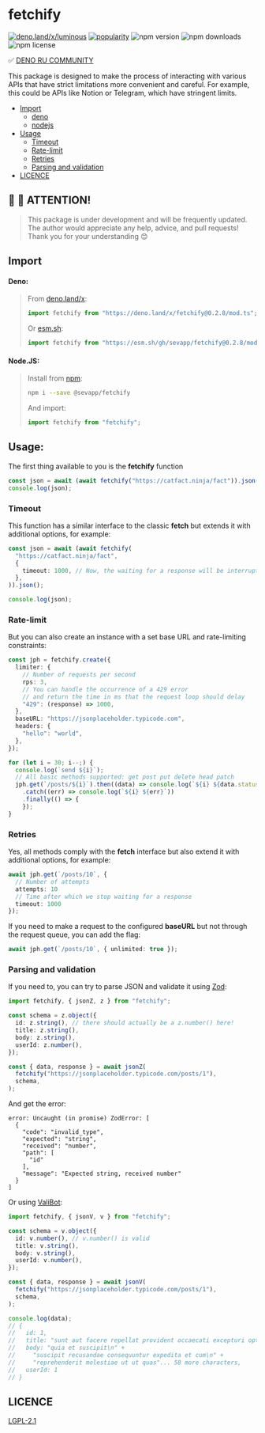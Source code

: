 # fetchify

[![deno.land/x/luminous](https://shield.deno.dev/x/fetchify)](https://deno.land/x/fetchify)
[![popularity](https://deno.land/badge/fetchify/popularity)](https://deno.land/x/fetchify)
![npm version](https://img.shields.io/npm/v/@sevapp/fetchify)
![npm downloads](https://img.shields.io/npm/dt/@sevapp/fetchify)
![npm license](https://img.shields.io/npm/l/@sevapp/fetchify)

✅ [DENO RU COMMUNITY](https://t.me/+3rL7e9JzPLRhZTli)

This package is designed to make the process of interacting with various APIs
that have strict limitations more convenient and careful. For example, this
could be APIs like Notion or Telegram, which have stringent limits.

- [Import](#import)
  - [deno](#deno)
  - [nodejs](#nodejs)
- [Usage](#usage)
  - [Timeout](#timeout)
  - [Rate-limit](#rate-limit)
  - [Retries](#retries)
  - [Parsing and validation](#parsing-and-validation)
- [LICENCE](#licence)

## 👋 👋 ATTENTION!

> This package is under development and will be frequently updated. The author
> would appreciate any help, advice, and pull requests! Thank you for your
> understanding 😊

## Import

#### Deno:

> From [deno.land/x](https://deno.land/x/fetchify):
>
> ```ts
> import fetchify from "https://deno.land/x/fetchify@0.2.8/mod.ts";
> ```
>
> Or [esm.sh](esm.sh):
>
> ```ts
> import fetchify from "https://esm.sh/gh/sevapp/fetchify@0.2.8/mod.ts";
> ```

#### Node.JS:

> Install from [npm](https://www.npmjs.com/package/@sevapp/fetchify):
>
> ```bash
> npm i --save @sevapp/fetchify
> ```
>
> And import:
>
> ```ts
> import fetchify from "fetchify";
> ```

## Usage:

The first thing available to you is the **fetchify** function

```ts
const json = await (await fetchify("https://catfact.ninja/fact")).json();
console.log(json);
```

### Timeout
This function has a similar interface to the classic **fetch** but extends it
with additional options, for example:

```ts
const json = await (await fetchify(
  "https://catfact.ninja/fact",
  {
    timeout: 1000, // Now, the waiting for a response will be interrupted after 1000 ms.
  },
)).json();

console.log(json);
```

### Rate-limit
But you can also create an instance with a set base URL and rate-limiting
constraints:

```ts
const jph = fetchify.create({
  limiter: {
    // Number of requests per second
    rps: 3,
    // You can handle the occurrence of a 429 error
    // and return the time in ms that the request loop should delay
    "429": (response) => 1000,
  },
  baseURL: "https://jsonplaceholder.typicode.com",
  headers: {
    "hello": "world",
  },
});

for (let i = 30; i--;) {
  console.log(`send ${i}`);
  // All basic methods supported: get post put delete head patch
  jph.get(`/posts/${i}`).then((data) => console.log(`${i} ${data.status}`))
    .catch((err) => console.log(`${i} ${err}`))
    .finally(() => {
    });
}
```

### Retries
Yes, all methods comply with the **fetch** interface but also extend it with
additional options, for example:

```ts
await jph.get(`/posts/10`, {
  // Number of attempts
  attempts: 10
  // Time after which we stop waiting for a response
  timeout: 1000
});
```

If you need to make a request to the configured **baseURL** but not through the
request queue, you can add the flag:

```ts
await jph.get(`/posts/10`, { unlimited: true });
```

### Parsing and validation
If you need to, you can try to parse JSON and validate it using [Zod](https://github.com/colinhacks/zod):
```ts
import fetchify, { jsonZ, z } from "fetchify";

const schema = z.object({
  id: z.string(), // there should actually be a z.number() here!
  title: z.string(),
  body: z.string(),
  userId: z.number(),
});

const { data, response } = await jsonZ(
  fetchify("https://jsonplaceholder.typicode.com/posts/1"),
  schema,
);
```

And get the error:
```
error: Uncaught (in promise) ZodError: [
  {
    "code": "invalid_type",
    "expected": "string",
    "received": "number",
    "path": [
      "id"
    ],
    "message": "Expected string, received number"
  }
]
```

Or using [ValiBot](https://github.com/fabian-hiller/valibot):
```ts
import fetchify, { jsonV, v } from "fetchify";

const schema = v.object({
  id: v.number(), // v.number() is valid
  title: v.string(),
  body: v.string(),
  userId: v.number(),
});

const { data, response } = await jsonV(
  fetchify("https://jsonplaceholder.typicode.com/posts/1"),
  schema,
);

console.log(data);
// {
//   id: 1,
//   title: "sunt aut facere repellat provident occaecati excepturi optio reprehenderit",
//   body: "quia et suscipit\n" +
//     "suscipit recusandae consequuntur expedita et cum\n" +
//     "reprehenderit molestiae ut ut quas"... 58 more characters,
//   userId: 1
// }

```

## LICENCE

[LGPL-2.1](https://github.com/sevapp/fetchify/blob/main/LICENSE)
